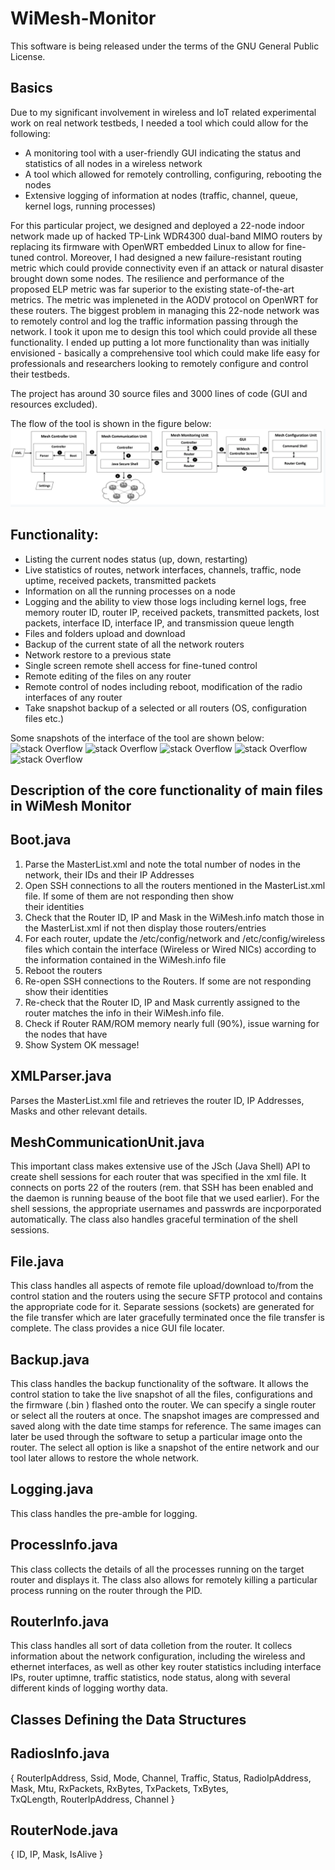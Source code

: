 # WiMesh-Monitor
This software is being released under the terms of the GNU General Public License.

Basics
------
Due to my significant involvement in wireless and IoT related experimental work on real network testbeds, I needed a tool which could allow for the following:

  - A monitoring tool with a user-friendly GUI indicating the status and statistics of all nodes in a wireless network
  - A tool which allowed for remotely controlling, configuring, rebooting the nodes
  - Extensive logging of information at nodes (traffic, channel, queue, kernel logs, running processes) 

For this particular project, we designed and deployed a 22-node indoor network made up of hacked TP-Link WDR4300 dual-band MIMO routers by replacing its firmware with OpenWRT embedded Linux to allow for fine-tuned control. Moreover, I had designed a new failure-resistant routing metric which could provide connectivity even if an attack or natural disaster brought down some nodes. The resilience and performance of the proposed ELP metric was far superior to the existing state-of-the-art metrics. The metric was impleneted in the AODV protocol on OpenWRT for these routers. The biggest problem in managing this 22-node network was to remotely control and log the traffic information passing through the network. I took it upon me to design this tool which could provide all these functionality. I ended up putting a lot more functionality than was initially envisioned - basically a comprehensive tool which could make life easy for professionals and researchers looking to remotely configure and control their testbeds. 

The project has around 30 source files and 3000 lines of code (GUI and resources excluded).

The flow of the tool is shown in the figure below:
![stack Overflow](https://github.com/uashraf1981/WiMesh-Controller/blob/master/WiMesh%20Controller%20Flow.png)

Functionality:
--------------
- Listing the current nodes status (up, down, restarting)
- Live statistics of routes, network interfaces, channels, traffic, node uptime, received packets, transmitted packets
- Information on all the running processes on a node
- Logging and the ability to view those logs including kernel logs, free memory router ID, router IP, received packets, 
  transmitted packets, lost packets, interface ID, interface IP, and transmission queue length
- Files and folders upload and download
- Backup of the current state of all the network routers
- Network restore to a previous state
- Single screen remote shell access for fine-tuned control
- Remote editing of the files on any router
- Remote control of nodes including reboot, modification of the radio interfaces of any router
- Take snapshot backup of a selected or all routers (OS, configuration files etc.)

Some snapshots of the interface of the tool are shown below:
![stack Overflow](https://github.com/uashraf1981/WiMesh-Monitor/blob/master/src/res/WiMesh_Controller_a.jpg)
![stack Overflow](https://github.com/uashraf1981/WiMesh-Monitor/blob/master/src/res/WiMesh_Controller_b.jpg)
![stack Overflow](https://github.com/uashraf1981/WiMesh-Monitor/blob/master/src/res/Logging.jpg)
![stack Overflow](https://github.com/uashraf1981/WiMesh-Monitor/blob/master/src/res/processinfo.jpg)
![stack Overflow](https://github.com/uashraf1981/WiMesh-Monitor/blob/master/src/res/remoteshell.jpg)

Description of the core functionality of main files in WiMesh Monitor
--------------------------------------------------------------------
Boot.java
---------
1. Parse the MasterList.xml and note the total number of nodes in the network, their IDs and their IP Addresses
2. Open SSH connections to all the routers mentioned in the MasterList.xml file. If some of them are not responding then show  
   their identities 
3. Check that the Router ID, IP and Mask in the WiMesh.info match those in the MasterList.xml if not then display those 
   routers/entries
4. For each router, update the /etc/config/network and /etc/config/wireless files which contain the interface (Wireless or 
   Wired NICs) according to the information contained in the WiMesh.info file
5. Reboot the routers
6. Re-open SSH connections to the Routers. If some are not responding show their identities
7. Re-check that the Router ID, IP and Mask currently assigned to the router matches the info in their WiMesh.info file. 
8. Check if Router RAM/ROM memory nearly full (90%), issue warning for the nodes that have
9. Show System OK message!

XMLParser.java
--------------
Parses the MasterList.xml file and retrieves the router ID, IP Addresses, Masks and other relevant details.

MeshCommunicationUnit.java
--------------------------
This important class makes extensive use of the JSch (Java Shell) API to create shell sessions for each router that was specified in the xml file. It connects on ports 22 of the routers (rem. that SSH has been enabled and the daemon is running beause of the boot file that we used earlier). For the shell sessions, the appropriate usernames and passwrds are incporporated automatically. The class also handles graceful termination of the shell sessions.

File.java
---------
This class handles all aspects of remote file upload/download to/from the control station and the routers using the secure SFTP protocol and contains the appropriate code for it. Separate sessions (sockets) are generated for the file transfer which are later gracefully terminated once the file transfer is complete. The class provides a nice GUI file locater.

Backup.java
---------
This class handles the backup functionality of the software. It allows the control station to take the live snapshot of all the files, configurations and the firmware (.bin ) flashed onto the router. We can specify a single router or select all the routers at once. The snapshot images are compressed and saved along with the date time stamps for reference. The same images can later be used through the software to setup a particular image onto the router. The select all option is like a snapshot of the entire network and our tool later allows to restore the whole network.

Logging.java
------------
This class handles the pre-amble for logging.

ProcessInfo.java
----------------
This class collects the details of all the processes running on the target router and displays it. The class also allows for remotely killing a particular process running on the router through the PID.

RouterInfo.java
----------------
This class handles all sort of data colletion from the router. It collecs information about the network configuration, including the wireless and ethernet interfaces, as well as other key router statistics including interface IPs, router uptimne, traffic statistics, node status, along with several different kinds of logging worthy data. 

Classes Defining the Data Structures
------------------------------------
RadiosInfo.java
---------------
{ RouterIpAddress, Ssid, Mode, Channel, Traffic, Status, RadioIpAddress, Mask, Mtu, RxPackets, RxBytes, TxPackets, TxBytes,   
  TxQLength, RouterIpAddress, Channel }
  
RouterNode.java
---------------
{ ID, IP, Mask, IsAlive }
